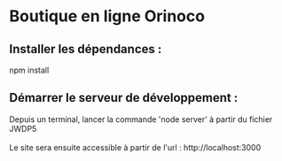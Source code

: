 <h1>Boutique en ligne Orinoco</h1>

<h2>Installer les dépendances :</h2>
npm install

<h2>Démarrer le serveur de développement :</h2>

Depuis un terminal, lancer la commande 'node server' à partir du fichier JWDP5<br><br>
Le site sera ensuite accessible à partir de l'url : http://localhost:3000
